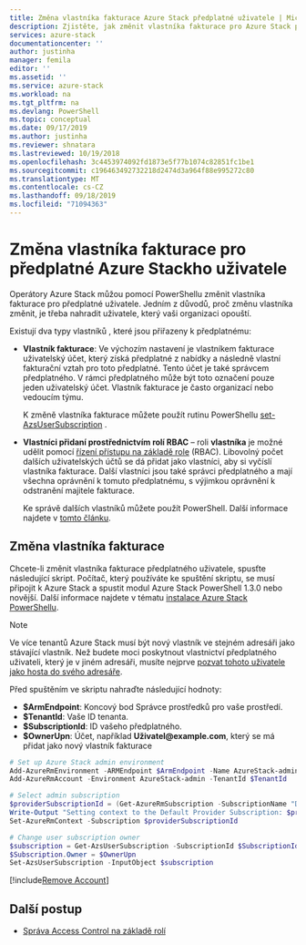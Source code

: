 ```yaml
---
title: Změna vlastníka fakturace Azure Stack předplatné uživatele | Microsoft Docs
description: Zjistěte, jak změnit vlastníka fakturace pro Azure Stack předplatné uživatele.
services: azure-stack
documentationcenter: ''
author: justinha
manager: femila
editor: ''
ms.assetid: ''
ms.service: azure-stack
ms.workload: na
ms.tgt_pltfrm: na
ms.devlang: PowerShell
ms.topic: conceptual
ms.date: 09/17/2019
ms.author: justinha
ms.reviewer: shnatara
ms.lastreviewed: 10/19/2018
ms.openlocfilehash: 3c4453974092fd1873e5f77b1074c82851fc1be1
ms.sourcegitcommit: c196463492732218d2474d3a964f88e995272c80
ms.translationtype: MT
ms.contentlocale: cs-CZ
ms.lasthandoff: 09/18/2019
ms.locfileid: "71094363"
---
```

# <a name="change-the-billing-owner-for-an-azure-stack-user-subscription"></a>Změna vlastníka fakturace pro předplatné Azure Stackho uživatele

Operátory Azure Stack můžou pomocí PowerShellu změnit vlastníka fakturace pro předplatné uživatele. Jedním z důvodů, proč změnu vlastníka změnit, je třeba nahradit uživatele, který vaši organizaci opouští.

Existují dva typy vlastníků , které jsou přiřazeny k předplatnému:

- **Vlastník fakturace**: Ve výchozím nastavení je vlastníkem fakturace uživatelský účet, který získá předplatné z nabídky a následně vlastní fakturační vztah pro toto předplatné. Tento účet je také správcem předplatného. V rámci předplatného může být toto označení pouze jeden uživatelský účet. Vlastník fakturace je často organizací nebo vedoucím týmu.

  K změně vlastníka fakturace můžete použít rutinu PowerShellu [set-AzsUserSubscription](/powershell/module/azs.subscriptions.admin/set-azsusersubscription) .  

- **Vlastníci přidaní prostřednictvím rolí RBAC** – roli **vlastníka** je možné udělit pomocí [řízení přístupu na základě role](azure-stack-manage-permissions.md) (RBAC). Libovolný počet dalších uživatelských účtů se dá přidat jako vlastníci, aby si vyčíslí vlastníka fakturace. Další vlastníci jsou také správci předplatného a mají všechna oprávnění k tomuto předplatnému, s výjimkou oprávnění k odstranění majitele fakturace.

  Ke správě dalších vlastníků můžete použít PowerShell. Další informace najdete v [tomto článku](/azure/role-based-access-control/role-assignments-powershell).

## <a name="change-the-billing-owner"></a>Změna vlastníka fakturace

Chcete-li změnit vlastníka fakturace předplatného uživatele, spusťte následující skript. Počítač, který používáte ke spuštění skriptu, se musí připojit k Azure Stack a spustit modul Azure Stack PowerShell 1.3.0 nebo novější. Další informace najdete v tématu [instalace Azure Stack PowerShellu](azure-stack-powershell-install.md).

>[!NOTE]
>Ve více tenantů Azure Stack musí být nový vlastník ve stejném adresáři jako stávající vlastník. Než budete moci poskytnout vlastnictví předplatného uživateli, který je v jiném adresáři, musíte nejprve [pozvat tohoto uživatele jako hosta do svého adresáře](/azure/active-directory/b2b/add-users-administrator).

Před spuštěním ve skriptu nahraďte následující hodnoty:

- **$ArmEndpoint**: Koncový bod Správce prostředků pro vaše prostředí.
- **$TenantId**: Vaše ID tenanta.
- **$SubscriptionId**: ID vašeho předplatného.
- **$OwnerUpn**: Účet, například **Uživatel\@example.com**, který se má přidat jako nový vlastník fakturace

```powershell
# Set up Azure Stack admin environment
Add-AzureRmEnvironment -ARMEndpoint $ArmEndpoint -Name AzureStack-admin
Add-AzureRmAccount -Environment AzureStack-admin -TenantId $TenantId

# Select admin subscription
$providerSubscriptionId = (Get-AzureRmSubscription -SubscriptionName "Default Provider Subscription").Id
Write-Output "Setting context to the Default Provider Subscription: $providerSubscriptionId"
Set-AzureRmContext -Subscription $providerSubscriptionId

# Change user subscription owner
$subscription = Get-AzsUserSubscription -SubscriptionId $SubscriptionId
$Subscription.Owner = $OwnerUpn
Set-AzsUserSubscription -InputObject $subscription
```

[!include[Remove Account](../../includes/remove-account.md)]

## <a name="next-steps"></a>Další postup

- [Správa Access Control na základě rolí](azure-stack-manage-permissions.md)
